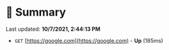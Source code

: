 # 📖 Summary
Last updated: **10/7/2021, 2:44:13 PM**

- `GET` [https://google.com](https://google.com) - **Up** (185ms)
